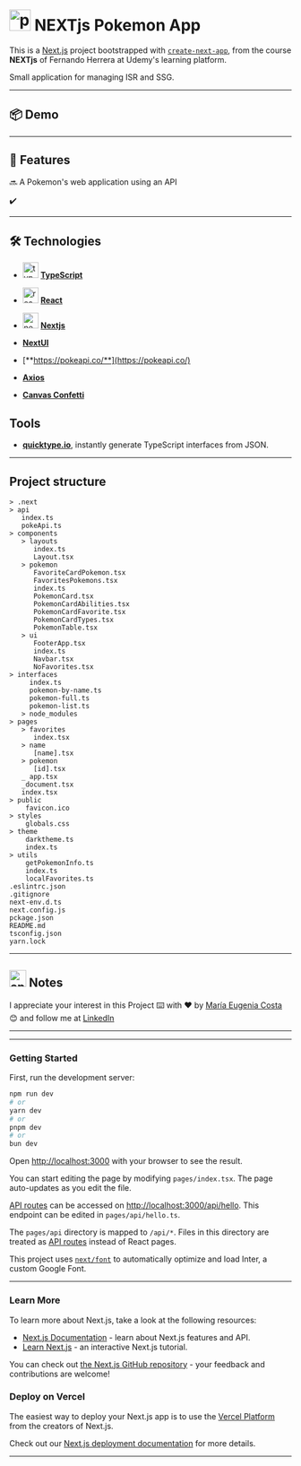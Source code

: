 # <img width="38" height="38" src="https://img.icons8.com/color/38/pokemon.png" alt="pokemon"/> NEXTjs Pokemon App

This is a [Next.js](https://nextjs.org/) project bootstrapped with [`create-next-app`](https://github.com/vercel/next.js/tree/canary/packages/create-next-app), from the course **NEXTjs** of Fernando Herrera at Udemy's learning platform.

Small application for managing ISR and SSG.

---

## 📦 Demo 

---

## 📢 Features


🔜 A Pokemon's web application using an API

✔️

---

## 🛠️ Technologies 

- <img width="28" height="28" src="https://img.icons8.com/external-tal-revivo-color-tal-revivo/28/external-typescript-an-open-source-programming-language-developed-and-maintained-by-microsoft-logo-color-tal-revivo.png" alt="typescript icon"/> [**TypeScript**](https://www.typescriptlang.org/)

- <img width="28" height="28" src="https://img.icons8.com/office/28/react.png" alt="react icon"/> [**React**](https://react.dev/)

- <img width="28" height="28" src="https://img.icons8.com/color/28/nextjs.png" alt="nextjs icon"/> [**Nextjs**](https://nextjs.org/)

- [**NextUI**](https://nextui.org/)

- [**https://pokeapi.co/**](https://pokeapi.co/)

- [**Axios**](https://axios-http.com/)

- [**Canvas Confetti**](https://www.npmjs.com/package/canvas-confetti)

## Tools

- [**quicktype.io**](https://quicktype.io/typescript), instantly generate TypeScript interfaces from JSON.

---

## Project structure

```
> .next
> api
   index.ts
   pokeApi.ts
> components
   > layouts
      index.ts
      Layout.tsx
   > pokemon
      FavoriteCardPokemon.tsx
      FavoritesPokemons.tsx
      index.ts
      PokemonCard.tsx
      PokemonCardAbilities.tsx
      PokemonCardFavorite.tsx
      PokemonCardTypes.tsx
      PokemonTable.tsx
   > ui
      FooterApp.tsx
      index.ts
      Navbar.tsx
      NoFavorites.tsx
> interfaces
     index.ts
     pokemon-by-name.ts
     pokemon-full.ts
     pokemon-list.ts
   > node_modules
> pages
   > favorites
      index.tsx
   > name
      [name].tsx   
   > pokemon
      [id].tsx
   _ app.tsx
   _document.tsx
   index.tsx
> public
    favicon.ico
> styles
    globals.css
> theme
    darktheme.ts
    index.ts
> utils
    getPokemonInfo.ts
    index.ts
    localFavorites.ts
.eslintrc.json
.gitignore
next-env.d.ts
next.config.js
pckage.json
README.md
tsconfig.json
yarn.lock
```

---

##  <img width="30" height="30" src="https://img.icons8.com/plasticine/30/apple-notes--v1.png" alt="apple notes"/> Notes

I appreciate your interest in this Project ⌨️ with ❤️ by [María Eugenia Costa](https://github.com/eugenia1984) 😊 and follow me at [LinkedIn](http://www.linkedin.com/in/maríaeugeniacosta)

---
---

### Getting Started

First, run the development server:

```bash
npm run dev
# or
yarn dev
# or
pnpm dev
# or
bun dev
```

Open [http://localhost:3000](http://localhost:3000) with your browser to see the result.

You can start editing the page by modifying `pages/index.tsx`. The page auto-updates as you edit the file.

[API routes](https://nextjs.org/docs/api-routes/introduction) can be accessed on [http://localhost:3000/api/hello](http://localhost:3000/api/hello). This endpoint can be edited in `pages/api/hello.ts`.

The `pages/api` directory is mapped to `/api/*`. Files in this directory are treated as [API routes](https://nextjs.org/docs/api-routes/introduction) instead of React pages.

This project uses [`next/font`](https://nextjs.org/docs/basic-features/font-optimization) to automatically optimize and load Inter, a custom Google Font.

---

### Learn More

To learn more about Next.js, take a look at the following resources:

- [Next.js Documentation](https://nextjs.org/docs) - learn about Next.js features and API.
- [Learn Next.js](https://nextjs.org/learn) - an interactive Next.js tutorial.

You can check out [the Next.js GitHub repository](https://github.com/vercel/next.js/) - your feedback and contributions are welcome!

### Deploy on Vercel

The easiest way to deploy your Next.js app is to use the [Vercel Platform](https://vercel.com/new?utm_medium=default-template&filter=next.js&utm_source=create-next-app&utm_campaign=create-next-app-readme) from the creators of Next.js.

Check out our [Next.js deployment documentation](https://nextjs.org/docs/deployment) for more details.

---